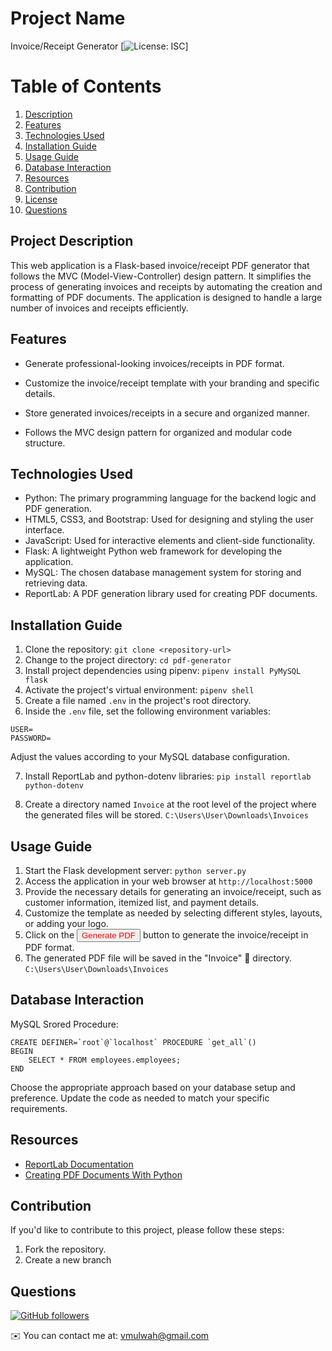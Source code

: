 # Project Name
Invoice/Receipt Generator
[![License: ISC](https://img.shields.io/badge/License-ISC-blue.svg)]
# Table of Contents
1. [Description](#description)
2. [Features](#features)
3. [Technologies Used](#technologies)
4. [Installation Guide](#install)
5. [Usage Guide](#usage)
6. [Database Interaction](#database)
7. [Resources](#resources)
8. [Contribution](#contribution)
9. [License](#license)
10. [Questions](#questions)

## Project Description <a name="description"></a>
This web application is a Flask-based invoice/receipt PDF generator that follows the MVC (Model-View-Controller) design pattern. It simplifies the process of generating invoices and receipts by automating the creation and formatting of PDF documents. The application is designed to handle a large number of invoices and receipts efficiently.
## Features <a name="features"></a>
- Generate professional-looking invoices/receipts in PDF format.

- Customize the invoice/receipt template with your branding and specific details.

- Store generated invoices/receipts in a secure and organized manner.

- Follows the MVC design pattern for organized and modular code structure.

## Technologies Used <a name="technologies"></a>
- Python: The primary programming language for the backend logic and PDF generation.
- HTML5, CSS3, and Bootstrap: Used for designing and styling the user interface.
- JavaScript: Used for interactive elements and client-side functionality.
- Flask: A lightweight Python web framework for developing the application.
- MySQL: The chosen database management system for storing and retrieving data.
- ReportLab: A PDF generation library used for creating PDF documents.
## Installation Guide <a name="install"></a>
1. Clone the repository: `git clone <repository-url>`
2. Change to the project directory: `cd pdf-generator`
3. Install project dependencies using pipenv: `pipenv install PyMySQL flask`
4. Activate the project's virtual environment: `pipenv shell`
5. Create a file named `.env` in the project's root directory.
6. Inside the `.env` file, set the following environment variables:

```
USER=
PASSWORD=
```
Adjust the values according to your MySQL database configuration.

7. Install ReportLab and python-dotenv libraries: `pip install reportlab python-dotenv`

8. Create a directory named `Invoice` at the root level of the project where the generated files will be stored. `C:\Users\User\Downloads\Invoices`

## Usage Guide <a name="usage"></a>
1. Start the Flask development server: `python server.py`
2. Access the application in your web browser at `http://localhost:5000`
3. Provide the necessary details for generating an invoice/receipt, such as customer information, itemized list, and payment details.
4. Customize the template as needed by selecting different styles, layouts, or adding your logo.
5. Click on the <button style="color:red;">Generate PDF</button> button to generate the invoice/receipt in PDF format.
6. The generated PDF file will be saved in the "Invoice" 📁 directory. `C:\Users\User\Downloads\Invoices`

## Database Interaction <a name="database"></a>

MySQL Srored Procedure:

```mysql
CREATE DEFINER=`root`@`localhost` PROCEDURE `get_all`()
BEGIN
    SELECT * FROM employees.employees;
END
```
Choose the appropriate approach based on your database setup and preference. Update the code as needed to match your specific requirements.

## Resources <a name="resources"></a>
- [ReportLab Documentation](https://docs.reportlab.com/reportlab/userguide/ch7_tables/)
- [Creating PDF Documents With Python](https://chat.openai.com/#:~:text=ReportLab%20Documentation-,Creating%20PDF%20Documents%20With%20Python,-Contribution)

## Contribution <a name="contribution"></a>
If you'd like to contribute to this project, please follow these steps:
1. Fork the repository.
2. Create a new branch

## Questions <a name="questions"></a>
[![GitHub followers](https://img.shields.io/github/followers/F-Nunnez?logo=github&style=for-the-badge&color=0891b2&labelColor=1c1917)](https://www.github.com/F-Nunnez)

✉️ You can contact me at: [vmulwah@gmail.com](mailto:vmulwah@gmail.com)
